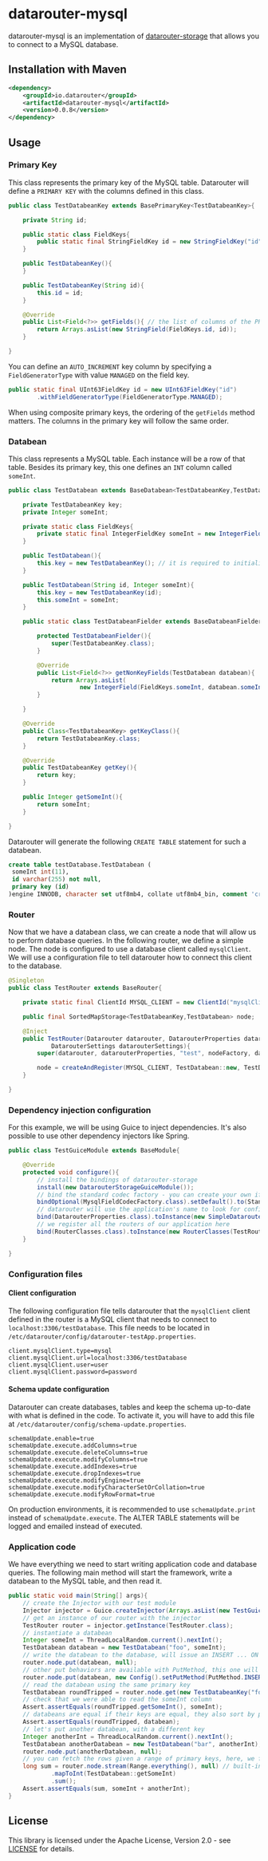 # datarouter-mysql

datarouter-mysql is an implementation of [datarouter-storage](../datarouter-storage) that allows you to connect to a MySQL database.

## Installation with Maven

```xml
<dependency>
	<groupId>io.datarouter</groupId>
	<artifactId>datarouter-mysql</artifactId>
	<version>0.0.8</version>
</dependency>
```

## Usage

### Primary Key

This class represents the primary key of the MySQL table. Datarouter will define a `PRIMARY KEY` with the columns defined in this class.

```java
public class TestDatabeanKey extends BasePrimaryKey<TestDatabeanKey>{

	private String id;

	public static class FieldKeys{
		public static final StringFieldKey id = new StringFieldKey("id");
	}

	public TestDatabeanKey(){
	}

	public TestDatabeanKey(String id){
		this.id = id;
	}

	@Override
	public List<Field<?>> getFields(){ // the list of columns of the PRIMARY KEY
		return Arrays.asList(new StringField(FieldKeys.id, id));
	}

}
```

You can define an `AUTO_INCREMENT` key column by specifying a `FieldGeneratorType` with value `MANAGED` on the field key.

```java
public static final UInt63FieldKey id = new UInt63FieldKey("id")
		.withFieldGeneratorType(FieldGeneratorType.MANAGED);
```

When using composite primary keys, the ordering of the `getFields` method matters. The columns in the primary key will follow the same order.


### Databean

This class represents a MySQL table. Each instance will be a row of that table. Besides its primary key, this one defines an `INT` column called `someInt`.

```java
public class TestDatabean extends BaseDatabean<TestDatabeanKey,TestDatabean>{

	private TestDatabeanKey key;
	private Integer someInt;

	private static class FieldKeys{
		private static final IntegerFieldKey someInt = new IntegerFieldKey("someInt");
	}

	public TestDatabean(){
		this.key = new TestDatabeanKey(); // it is required to initialize the key field of a databean
	}

	public TestDatabean(String id, Integer someInt){
		this.key = new TestDatabeanKey(id);
		this.someInt = someInt;
	}

	public static class TestDatabeanFielder extends BaseDatabeanFielder<TestDatabeanKey,TestDatabean>{

		protected TestDatabeanFielder(){
			super(TestDatabeanKey.class);
		}

		@Override
		public List<Field<?>> getNonKeyFields(TestDatabean databean){
			return Arrays.asList(
					new IntegerField(FieldKeys.someInt, databean.someInt));
		}

	}

	@Override
	public Class<TestDatabeanKey> getKeyClass(){
		return TestDatabeanKey.class;
	}

	@Override
	public TestDatabeanKey getKey(){
		return key;
	}

	public Integer getSomeInt(){
		return someInt;
	}

}
```

Datarouter will generate the following `CREATE TABLE` statement for such a databean.

```sql
create table testDatabase.TestDatabean (
 someInt int(11),
 id varchar(255) not null,
 primary key (id)
)engine INNODB, character set utf8mb4, collate utf8mb4_bin, comment 'created by test-server [2018-11-26T11:38:14.538-08:00]', row_format Dynamic;
```


### Router

Now that we have a databean class, we can create a node that will allow us to perform database queries. In the following router, we define a simple node.
The node is configured to use a database client called `mysqlClient`. We will use a configuration file to tell datarouter how to connect this client to the database.

```java
@Singleton
public class TestRouter extends BaseRouter{

	private static final ClientId MYSQL_CLIENT = new ClientId("mysqlClient", true);

	public final SortedMapStorage<TestDatabeanKey,TestDatabean> node;

	@Inject
	public TestRouter(Datarouter datarouter, DatarouterProperties datarouterProperties, NodeFactory nodeFactory,
			DatarouterSettings datarouterSettings){
		super(datarouter, datarouterProperties, "test", nodeFactory, datarouterSettings);

		node = createAndRegister(MYSQL_CLIENT, TestDatabean::new, TestDatabeanFielder::new);
	}

}
```

### Dependency injection configuration

For this example, we will be using Guice to inject dependencies. It's also possible to use other dependency injectors like Spring.

```java
public class TestGuiceModule extends BaseModule{

	@Override
	protected void configure(){
		// install the bindings of datarouter-storage
		install(new DatarouterStorageGuiceModule());
		// bind the standard codec factory - you can create your own if you want to define your own field types
		bindOptional(MysqlFieldCodecFactory.class).setDefault().to(StandardMysqlFieldCodecFactory.class);
		// datarouter will use the application's name to look for configuration files
		bind(DatarouterProperties.class).toInstance(new SimpleDatarouterProperties("testApp"));
		// we register all the routers of our application here
		bind(RouterClasses.class).toInstance(new RouterClasses(TestRouter.class));
	}

}
```

### Configuration files

#### Client configuration

The following configuration file tells datarouter that the `mysqlClient` client defined in the router is a MySQL client that needs to connect to `localhost:3306/testDatabase`.
This file needs to be located in `/etc/datarouter/config/datarouter-testApp.properties`.

```
client.mysqlClient.type=mysql
client.mysqlClient.url=localhost:3306/testDatabase
client.mysqlClient.user=user
client.mysqlClient.password=password
```

#### Schema update configuration

Datarouter can create databases, tables and keep the schema up-to-date with what is defined in the code. 
To activate it, you will have to add this file at `/etc/datarouter/config/schema-update.properties`.

```
schemaUpdate.enable=true
schemaUpdate.execute.addColumns=true
schemaUpdate.execute.deleteColumns=true
schemaUpdate.execute.modifyColumns=true
schemaUpdate.execute.addIndexes=true
schemaUpdate.execute.dropIndexes=true
schemaUpdate.execute.modifyEngine=true
schemaUpdate.execute.modifyCharacterSetOrCollation=true
schemaUpdate.execute.modifyRowFormat=true
```

On production environments, it is recommended to use `schemaUpdate.print` instead of `schemaUpdate.execute`. The ALTER TABLE statements will be logged and emailed instead of executed.

### Application code

We have everything we need to start writing application code and database queries. 
The following main method will start the framework, write a databean to the MySQL table, and then read it.

```java
public static void main(String[] args){
	// create the Injector with our test module
	Injector injector = Guice.createInjector(Arrays.asList(new TestGuiceModule()));
	// get an instance of our router with the injector
	TestRouter router = injector.getInstance(TestRouter.class);
	// instantiate a databean
	Integer someInt = ThreadLocalRandom.current().nextInt();
	TestDatabean databean = new TestDatabean("foo", someInt);
	// write the databean to the database, will issue an INSERT ... ON DUPLICATE KEY UPDATE by default
	router.node.put(databean, null);
	// other put behaviors are available with PutMethod, this one will issue an INSERT IGNORE
	router.node.put(databean, new Config().setPutMethod(PutMethod.INSERT_IGNORE));
	// read the databean using the same primary key
	TestDatabean roundTripped = router.node.get(new TestDatabeanKey("foo"), null);
	// check that we were able to read the someInt column
	Assert.assertEquals(roundTripped.getSomeInt(), someInt);
	// databeans are equal if their keys are equal, they also sort by primary key
	Assert.assertEquals(roundTripped, databean);
	// let's put another databean, with a different key
	Integer anotherInt = ThreadLocalRandom.current().nextInt();
	TestDatabean anotherDatabean = new TestDatabean("bar", anotherInt);
	router.node.put(anotherDatabean, null);
	// you can fetch the rows given a range of primary keys, here, we fetch everything
	long sum = router.node.stream(Range.everything(), null) // built-in Java 8 stream
			.mapToInt(TestDatabean::getSomeInt)
			.sum();
	Assert.assertEquals(sum, someInt + anotherInt);
}
```

## License

This library is licensed under the Apache License, Version 2.0 - see [LICENSE](../LICENSE) for details.
